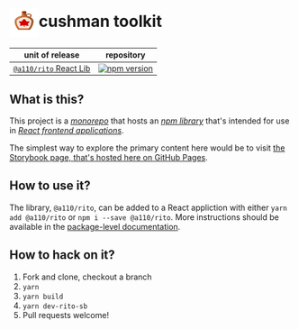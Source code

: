 # <img align="center" src="doc/img/syrup.svg" width="52" height="52">cushman toolkit

| unit of release                              | repository                                                                                            |
| -------------------------------------------- | ----------------------------------------------------------------------------------------------------- |
| [`@a110/rito` React Lib](packages/lib/rito/) | [![npm version](https://badge.fury.io/js/@a110%2Frito.svg)](https://www.npmjs.com/package/@a110/rito) |

## What is this?

This project is a [_monorepo_](https://en.wikipedia.org/wiki/Monorepo) that hosts
an [_npm library_](https://www.npmjs.com/package/@a110/rito) that's intended for
use in [_React frontend applications_](https://reactjs.org/).

The simplest way to explore the primary content here would be to visit [the Storybook
page, that's hosted here on GitHub Pages](https://llaenowyd.github.io/cushman/).

## How to use it?

The library, `@a110/rito`, can be added to a React appliction with either
`yarn add @a110/rito` or `npm i --save @a110/rito`. More instructions should
be available in the [package-level documentation](packages/lib/rito/README.md).

## How to hack on it?

1. Fork and clone, checkout a branch
2. `yarn`
3. `yarn build`
4. `yarn dev-rito-sb`
5. Pull requests welcome!
